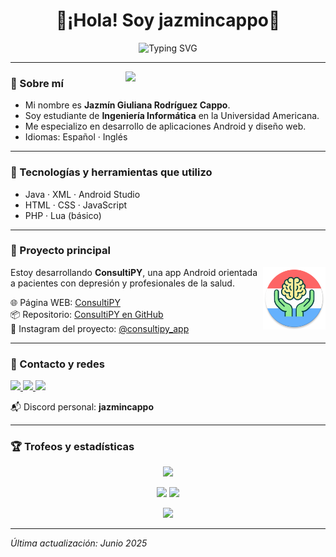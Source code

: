 <h1 align="center">🌸¡Hola! Soy jazmincappo🌸</h1>
<p align="center">
  <img src="https://readme-typing-svg.herokuapp.com?center=true&vCenter=true&color=fd3db5&size=25&lines=Android+Studio;Página+WEB;Ingeniería+Informática;Universidad+Americana" alt="Typing SVG" />
</p>

---

<img align="right" src="https://media2.giphy.com/media/v1.Y2lkPTc5MGI3NjExMjFpMnBwMWN6emllODV3b2cwaGt2c2xxaDdkbzJjMWJwMnpienVsOCZlcD12MV9pbnRlcm5hbF9naWZfYnlfaWQmY3Q9Zw/hcwoIWr650RL2fwnKo/giphy.gif" width="320"/>

### 🖤 Sobre mí

- Mi nombre es **Jazmín Giuliana Rodríguez Cappo**.  
- Soy estudiante de **Ingeniería Informática** en la Universidad Americana.  
- Me especializo en desarrollo de aplicaciones Android y diseño web.  
- Idiomas: Español · Inglés

---

### 🖤 Tecnologías y herramientas que utilizo

- Java · XML · Android Studio  
- HTML · CSS · JavaScript  
- PHP · Lua (básico)  

---

### 🖤 Proyecto principal

<img align="right" src="https://github.com/jazmincappo/consultipy/raw/main/ic_launcher_round.png" width="100"/>

 Estoy desarrollando **ConsultiPY**, una app Android orientada a pacientes con depresión y profesionales de la salud.

🌐 Página WEB: [ConsultiPY](https://jazmincappo.github.io/consultipy/web/index.html)  
📦 Repositorio: [ConsultiPY en GitHub](https://github.com/jazmincappo/consultipy)  
📸 Instagram del proyecto: [@consultipy_app](https://www.instagram.com/consultipy_app)

---

### 🖤 Contacto y redes

<a href="https://www.instagram.com/jazmincappo/" target="_blank">
  <img src="https://img.shields.io/badge/@jazmincappo-%23E4405F.svg?style=for-the-badge&logo=Instagram&logoColor=white" />
</a>
<a href="https://www.linkedin.com/in/jazm%C3%ADn-giuliana-rodr%C3%ADguez-cappo-279120301/" target="_blank">
  <img src="https://img.shields.io/badge/LinkedIn-%230077B5.svg?style=for-the-badge&logo=linkedin&logoColor=white" />
</a>
<a href="https://discord.gg/nQRsgg5t4K" target="_blank">
  <img src="https://img.shields.io/badge/Comunidad%20en%20Discord-5865F2?style=for-the-badge&logo=discord&logoColor=white" />
</a>

📬 Discord personal: **jazmincappo**

---

### 🏆 Trofeos y estadísticas

<p align="center">
  <img src="https://github-profile-trophy.vercel.app/?username=jazmincappo&theme=radical&row=1&column=6" />
</p>

<div align="center">
  <img height="170px" src="https://github-readme-stats.vercel.app/api?username=jazmincappo&show_icons=true&theme=radical&count_private=true" />
  <img height="170px" src="https://github-readme-stats.vercel.app/api/top-langs/?username=jazmincappo&layout=compact&theme=radical" />
</div>

<p align="center">
  <img src="https://github-readme-streak-stats.herokuapp.com/?user=jazmincappo&theme=radical" />
</p>

---

*Última actualización: Junio 2025*
